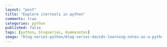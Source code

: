 ```yaml
---
layout: "post"
title: "Explore itertools in python"
comments: true
categories: python
published: false
tags: [python, blogseries, dummynotes]
image: "blog-series-python/blog-series-davids-learning-notes-as-a-python-dummy.png"
---
```

